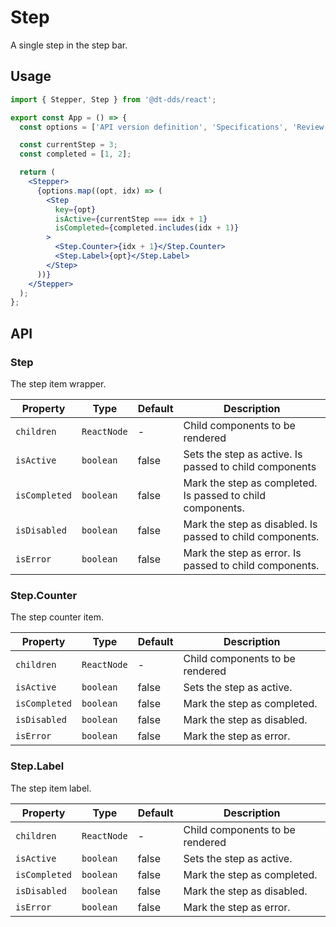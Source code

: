 # Step

A single step in the step bar.

## Usage

```jsx
import { Stepper, Step } from '@dt-dds/react';

export const App = () => {
  const options = ['API version definition', 'Specifications', 'Review'];

  const currentStep = 3;
  const completed = [1, 2];

  return (
    <Stepper>
      {options.map((opt, idx) => (
        <Step
          key={opt}
          isActive={currentStep === idx + 1}
          isCompleted={completed.includes(idx + 1)}
        >
          <Step.Counter>{idx + 1}</Step.Counter>
          <Step.Label>{opt}</Step.Label>
        </Step>
      ))}
    </Stepper>
  );
};
```

## API

### Step

The step item wrapper.

| Property      | Type        | Default | Description                                                |
| ------------- | ----------- | ------- | ---------------------------------------------------------- |
| `children`    | `ReactNode` | -       | Child components to be rendered                            |
| `isActive`    | `boolean`   | false   | Sets the step as active. Is passed to child components     |
| `isCompleted` | `boolean`   | false   | Mark the step as completed. Is passed to child components. |
| `isDisabled`  | `boolean`   | false   | Mark the step as disabled. Is passed to child components.  |
| `isError`     | `boolean`   | false   | Mark the step as error. Is passed to child components.     |

### Step.Counter

The step counter item.

| Property      | Type        | Default | Description                     |
| ------------- | ----------- | ------- | ------------------------------- |
| `children`    | `ReactNode` | -       | Child components to be rendered |
| `isActive`    | `boolean`   | false   | Sets the step as active.        |
| `isCompleted` | `boolean`   | false   | Mark the step as completed.     |
| `isDisabled`  | `boolean`   | false   | Mark the step as disabled.      |
| `isError`     | `boolean`   | false   | Mark the step as error.         |

### Step.Label

The step item label.

| Property      | Type        | Default | Description                     |
| ------------- | ----------- | ------- | ------------------------------- |
| `children`    | `ReactNode` | -       | Child components to be rendered |
| `isActive`    | `boolean`   | false   | Sets the step as active.        |
| `isCompleted` | `boolean`   | false   | Mark the step as completed.     |
| `isDisabled`  | `boolean`   | false   | Mark the step as disabled.      |
| `isError`     | `boolean`   | false   | Mark the step as error.         |
